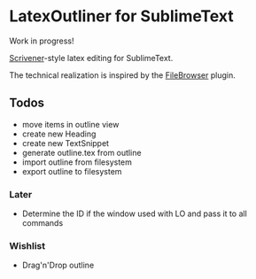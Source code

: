 # LatexOutliner for SublimeText

Work in progress!

[Scrivener][scr]-style latex editing for SublimeText.

The technical realization is inspired by the [FileBrowser][fb] plugin.

[scr]: https://www.literatureandlatte.com/scrivener.php
[fb]: https://github.com/aziz/SublimeFileBrowser

## Todos
- move items in outline view
- create new Heading
- create new TextSnippet
- generate outline.tex from outline
- import outline from filesystem
- export outline to filesystem

### Later
- Determine the ID if the window used with LO and pass it to all commands

### Wishlist
- Drag'n'Drop outline
